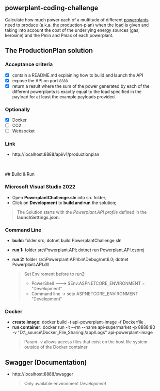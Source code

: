 ## powerplant-coding-challenge

Calculate how much power each of a multitude of different [powerplants](https://en.wikipedia.org/wiki/Power_station) need 
to produce (a.k.a. the production-plan) when the [load](https://en.wikipedia.org/wiki/Load_profile) is given
and taking into account the cost of the underlying energy sources (gas,  kerosine) and the Pmin and Pmax of each powerplant.

## The ProductionPlan solution

### Acceptance criteria
- [x] contain a README.md explaining how to build and launch the API
- [x] expose the API on port `8888`
- [x] return a result where the sum of the power generated by each of the different powerplants is
  exactly equal to the load specified in the payload for at least the example payloads provided.

### Optionally
- [x] Docker
- [ ] CO2
- [ ] Websocket

### Link
- http://localhost:8888/api/v1/productionplan
<br/>
<br/>
## Build & Run

### Microsoft Visual Studio 2022

- Open **PowerplantChallenge.sln** into src folder;
- Click on **Development** to **build and run** the solution;
> The Solution starts with the *Powerplant.API profile* defined in the **launchSettings.json**.

### Command Line

- **build:** folder src; dotnet build PowerplantChallenge.sln

- **run 1:** folder src\Powerplant.API; dotnet run Powerplant.API.csproj
- **run 2:** folder src\Powerplant.API\bin\Debug\net6.0; dotnet Powerplant.API.dll
  > Set Enviroment before to run2:
  > - PowerShell ---> $Env:ASPNETCORE_ENVIRONMENT = "Development"
  > - Command line -> setx ASPNETCORE_ENVIRONMENT "Development"

### Docker

- **create image:** docker build -t api-powerplant-image -f Dockerfile .
- **run container:** docker run -it --rm --name api-supermarket -p 8888:80 -v "D:\\_source\\Docker_File_Sharing:/app/Logs" api-powerplant-image
  > Param -v allows access files that exist on the host file system outside of the Docker container

## Swagger (Documentation)

- http://localhost:8888/swagger
  > Only available environment *Development*
